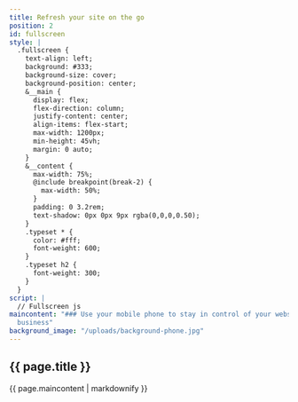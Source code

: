 ```yaml
---
title: Refresh your site on the go
position: 2
id: fullscreen
style: |
  .fullscreen {
    text-align: left;
    background: #333;
    background-size: cover;
    background-position: center;
    &__main {
      display: flex;
      flex-direction: column;
      justify-content: center;
      align-items: flex-start;
      max-width: 1200px;
      min-height: 45vh;
      margin: 0 auto;
    }
    &__content {
      max-width: 75%;
      @include breakpoint(break-2) {
        max-width: 50%;
      }
      padding: 0 3.2rem;
      text-shadow: 0px 0px 9px rgba(0,0,0,0.50);
    }
    .typeset * {
      color: #fff;
      font-weight: 600;
    }
    .typeset h2 {
      font-weight: 300;
    }
  }
script: |
  // Fullscreen js
maincontent: "### Use your mobile phone to stay in control of your website and your
  business"
background_image: "/uploads/background-phone.jpg"
---
```


<section class="fullscreen" style="background-image: url({{ page.background_image }})">
  <div class="fullscreen__main">
    <div class="fullscreen__content  typeset">
      <h2>{{ page.title }}</h2>
      {{ page.maincontent | markdownify }}
    </div>
  </div>
</section>
